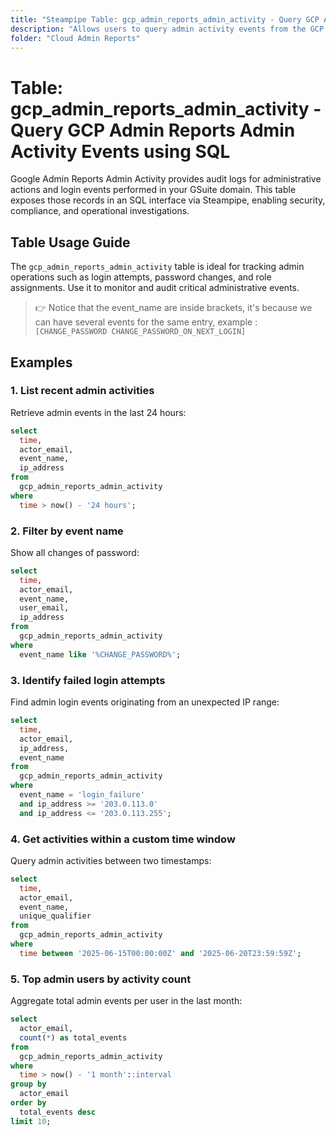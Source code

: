 ```yaml
---
title: "Steampipe Table: gcp_admin_reports_admin_activity - Query GCP Admin Reports Admin Activity Events using SQL"
description: "Allows users to query admin activity events from the GCP Admin Reports API, providing insights into administrative actions and login events."
folder: "Cloud Admin Reports"
---
```


# Table: gcp_admin_reports_admin_activity - Query GCP Admin Reports Admin Activity Events using SQL

Google Admin Reports Admin Activity provides audit logs for administrative actions and login events performed in your GSuite domain. This table exposes those records in an SQL interface via Steampipe, enabling security, compliance, and operational investigations.

## Table Usage Guide

The `gcp_admin_reports_admin_activity` table is ideal for tracking admin operations such as login attempts, password changes, and role assignments. Use it to monitor and audit critical administrative events.

> :point_right: Notice that the event_name are inside brackets, it's because we can have several events for the same entry, example : `[CHANGE_PASSWORD CHANGE_PASSWORD_ON_NEXT_LOGIN]`

## Examples

### 1. List recent admin activities

Retrieve admin events in the last 24 hours:

```sql
select
  time,
  actor_email,
  event_name,
  ip_address
from
  gcp_admin_reports_admin_activity
where
  time > now() - '24 hours';
```

### 2. Filter by event name

Show all changes of password:

```sql
select
  time,
  actor_email,
  event_name,
  user_email,
  ip_address
from 
  gcp_admin_reports_admin_activity
where 
  event_name like '%CHANGE_PASSWORD%';
```

### 3. Identify failed login attempts

Find admin login events originating from an unexpected IP range:

```sql
select
  time,
  actor_email,
  ip_address,
  event_name
from
  gcp_admin_reports_admin_activity
where
  event_name = 'login_failure'
  and ip_address >= '203.0.113.0'
  and ip_address <= '203.0.113.255';
```

### 4. Get activities within a custom time window

Query admin activities between two timestamps:

```sql
select
  time,
  actor_email,
  event_name,
  unique_qualifier
from
  gcp_admin_reports_admin_activity
where
  time between '2025-06-15T00:00:00Z' and '2025-06-20T23:59:59Z';
```

### 5. Top admin users by activity count

Aggregate total admin events per user in the last month:

```sql
select
  actor_email,
  count(*) as total_events
from
  gcp_admin_reports_admin_activity
where
  time > now() - '1 month'::interval
group by
  actor_email
order by
  total_events desc
limit 10;
```